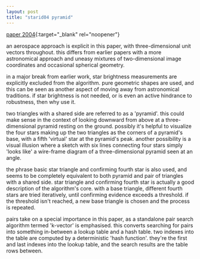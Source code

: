 ```yaml
---
layout: post
title: "starid04 pyramid"
---
```

[paper 2004](https://statespace.dev/docs/papers/2004%20mortari.pdf){:target="_blank" rel="noopener"}

an aerospace approach is explicit in this paper, with three-dimensional unit vectors throughout. this differs from earlier papers with a more astronomical approach and uneasy mixtures of two-dimensional image coordinates and occasional spherical geometry. 

in a major break from earlier work, star brightness measurements are explicitly excluded from the algorithm. pure geometric shapes are used, and this can be seen as another aspect of moving away from astronomical traditions. if star brightness is not needed, or is even an active hindrance to robustness, then why use it.

two triangles with a shared side are referred to as a 'pyramid'. this could make sense in the context of looking downward from above at a three-dimensional pyramid resting on the ground. possibly it's helpful to visualize the four stars making up the two triangles as the corners of a pyramid's base, with a fifth 'virtual' star at the pyramid's peak. another possibility is a visual illusion where a sketch with six lines connecting four stars simply 'looks like' a wire-frame diagram of a three-dimensional pyramid seen at an angle.

the phrase basic star triangle and confirming fourth star is also used, and seems to be completely equivalent to both pyramid and pair of triangles with a shared side. star triangle and confirming fourth star is actually a good description of the algorithm's core. with a base triangle, different fourth stars are tried iteratively, until confirming evidence exceeds a threshold. if the threshold isn't reached, a new base triangle is chosen and the process is repeated. 

pairs take on a special importance in this paper, as a standalone pair search algorithm termed 'k-vector' is emphasised. this converts searching for pairs into something in-between a lookup table and a hash table. two indexes into the table are computed by a deterministic 'hash function'. they're the first and last indexes into the lookup table, and the search results are the table rows between.
